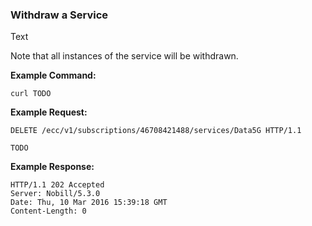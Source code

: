 ### Withdraw a Service

Text

Note that all instances of the service will be withdrawn.

__Example Command:__
```
curl TODO
```

__Example Request:__
```
DELETE /ecc/v1/subscriptions/46708421488/services/Data5G HTTP/1.1

TODO
```

__Example Response:__
```
HTTP/1.1 202 Accepted
Server: Nobill/5.3.0
Date: Thu, 10 Mar 2016 15:39:18 GMT
Content-Length: 0
```
